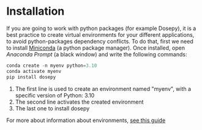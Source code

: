 # Installation

If you are going to work with python packages (for example Dosepy), it is a best practice to create virtual environments for your different applications, to avoid python-packages dependency conflicts. To do that, first we need to install [Miniconda](https://docs.conda.io/en/latest/miniconda.html) (a python package manager). Once installed, open *Anaconda Prompt* (a black window) and write the following commands:


```python
conda create -n myenv python=3.10
conda activate myenv 
pip install dosepy
```

1. The first line is used to create an environment named "myenv", with a specific version of Python: 3.10
2. The second line activates the created environment
3. The last one to install dosepy

For more about information about environments, [see this guide](https://conda.io/projects/conda/en/latest/user-guide/tasks/manage-environments.html#)
